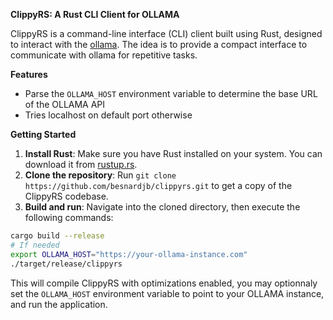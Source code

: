 
**ClippyRS: A Rust CLI Client for OLLAMA**

ClippyRS is a command-line interface (CLI) client built using Rust, designed to interact with the [ollama](https://ollama.com). The idea is to provide a compact interface to communicate with ollama for repetitive tasks.

**Features**

* Parse the `OLLAMA_HOST` environment variable to determine the base URL of the OLLAMA API
* Tries localhost on default port otherwise

**Getting Started**

1. **Install Rust**: Make sure you have Rust installed on your system. You can download it from [rustup.rs](https://rustup.rs).
2. **Clone the repository**: Run `git clone https://github.com/besnardjb/clippyrs.git` to get a copy of the ClippyRS codebase.
3. **Build and run**: Navigate into the cloned directory, then execute the following commands:
```bash
cargo build --release
# If needed
export OLLAMA_HOST="https://your-ollama-instance.com"
./target/release/clippyrs
```
This will compile ClippyRS with optimizations enabled, you may optionnaly set the `OLLAMA_HOST` environment variable to point to your OLLAMA instance, and run the application.